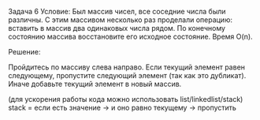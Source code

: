 Задача 6
Условие: Был массив чисел, все соседние числа были различны. С этим массивом несколько раз проделали операцию: вставить
в массив два одинаковых числа рядом. По конечному состоянию массива восстановите его исходное состояние. Время O(n).

Решение:

Пройдитесь по массиву слева направо.
Если текущий элемент равен следующему, пропустите следующий элемент (так как это дубликат).
Иначе добавьте текущий элемент в новый массив.

(для ускорения работы кода можно использовать list/linkedlist/stack)
stack = если есть значение -> и оно равно текущему -> пропустить